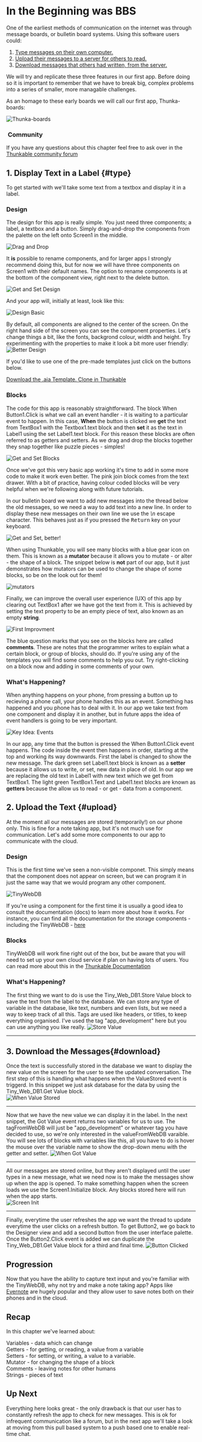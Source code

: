 # In the Beginning was BBS

One of the earliest methods of communication on the internet was through message boards, or bulletin board systems. Using this software users could:

1. [Type messages on their own computer.](#type)
2. [Upload their messages to a server for others to read.](#upload)
3. [Download messages that others had written, from the server.](#download)

We will try and replicate these three features in our first app. Before doing so it is important to remember that we have to break big, complex problems into a series of smaller, more managable challenges. 

As an homage to these early boards we will call our first app, Thunka-boards:

![Thunka-boards](img/Thunka-boards.png)

<div class="alert alert-info">
<h3 class="alert-heading"><i class="fa fa-commenting">&nbsp;</i>Community</h3>
	If you have any questions about this chapter feel free to ask over in the <a href="http://community.thunkable.com/t/teoc-1-thunkaboards/2773?u=domhnall" class="alert-link"> Thunkable community forum</a>
</div>

## 1. Display Text in a Label {#type}

To get started with we'll take some text from a textbox and display it in a label.

### Design

The design for this app is really simple. You just need three components; a label, a textbox and a button. Simply drag-and-drop the components from the palette on the left onto Screen1 in the middle.

![Drag and Drop](img/get_and_set.gif)

It **is** possible to rename components, and for larger apps I strongly recommend doing this, but for now we will have three components on Screen1 with their default names. The option to rename components is at the bottom of the component view, right next to the delete button.

![Get and Set Design](img/comp_get_and_set.png)

And your app will, initially at least, look like this:

![Design Basic](img/design_gas_basic.png)

By default, all components are aligned to the center of the screen. On the right hand side of the screen you can see the component properties. Let's change things a bit, like the fonts, backgrond colour, width and height. Try experimenting with the properties to make it look a bit more user friendly:
![Better Design](img/design_gas.png)

If you'd like to use one of the pre-made templates just click on the buttons below.

<!-- <button>Open Design in Thunkable</button>
 -->
<a href="https://github.com/domhnallohanlon/thunkable_book_1/blob/master/aia/thunka_boards_template.aia" download class="flat_btn"><i class="fa fa-cloud-download"></i>
	Download the .aia Template.
</a>
<a href="http://app.thunkable.com/?repo=raw.githubusercontent.com/domhnallohanlon/thunkable_book_1/master/aia/thunka_boards_template.asc" class="flat_btn" target="_blank">
	<i class="fa fa-clone"></i> Clone in Thunkable
</a>


### Blocks

The code for this app is reasonably straightforward. The block <span class="block control">When Button1.Click</span> is what we call an event handler - it is waiting to a particular event to happen. In this case, **When** the button is clicked we **get** the text from TextBox1 with the <span class="block getter">Textbox1.text</span> block and then **set** it as the text in Label1 using the <span class="block setter">set Label1.text</span> block. For this reason these blocks are often referred to as getters and setters. As we drag and drop the blocks together they snap together like puzzle pieces - simples!

![Get and Set Blocks](img/get_and_set_blocks1.gif)

<!-- ![Get and Set Blocks](img/blocks_get_and_set.png) -->

Once we've got this very basic app working it's time to add in some more code to make it work even better. The pink <span class="block text">join</span> block comes from the text drawer. With a bit of practice, having colour coded blocks will be very helpful when we're following along with future tutorials. 

In our bulletin board we want to add new messages into the thread below the old messages, so we need a way to add text into a new line. In order to display these new messages on their own line we use the *\n* escape character. This behaves just as if you pressed the <kbd>Return</kbd> key on your keyboard.

![Get and Set, better!](img/get_and_set_blocks2.gif)

When using Thunkable, you will see many blocks with a blue gear icon on them. This is known as a **mutator** because it allows you to mutate - or alter - the shape of a block. The snippet below is **not** part of our app, but it just demonstrates how mutators can be used to change the shape of some blocks, so be on the look out for them!

![mutators](img/mutator.gif)

Finally, we can improve the overall user experience (UX) of this app by clearing out TextBox1 after we have got the text from it. This is achieved by setting the text property to be an empty piece of text, also known as an empty **string**.

![First Improvment](img/blocks_gas_better.png)

The blue question marks that you see on the blocks here are called **comments**. These are notes that the programmer writes to explain what a certain block, or group of blocks, should do. If you're using any of the templates you will find some comments to help you out. Try right-clicking on a block now and adding in some comments of your own.

### What's Happening?

When anything happens on your phone, from pressing a button up to recieving a phone call, your phone handles this as an event. Something has happened and you phone has to deal with it. In our app we take text from one component and display it in another, but in future apps the idea of event handlers is going to be very important. 

![Key Idea: Events](img/key_event.png)

In our app, any time that the button is pressed the <span class="block control">When Button1.Click</span> event happens. The code inside the event then happens in order, starting at the top and working its way downwards. 
First the label is changed to show the new message. The dark green <span class="block setter">set Label1.text</span> block is known as a **setter** because it allows us to write, or set, new data in place of old. In our app we are replacing the old text in Label1 with new text which we get from TextBox1. The light green <span class="block getter">TextBox1.Text</span> and <span class="block getter">Label1.text</span> blocks are known as **getters** because the allow us to read - or get - data from a component.

## 2. Upload the Text {#upload}

At the moment all our messages are stored (temporarily!) on our phone only. This is fine for a note taking app, but it's not much use for communication. Let's add some more components to our app to communicate with the cloud. 

### Design

This is the first time we've seen a non-visible componet. This simply means that the component does not appear on screen, but we can program it in just the same way that we would program any other component.

![TinyWebDB](img/comp_thunkaboards.png)

If you're using a component for the first time it is usually a good idea to consult the documentation (docs) to learn more about how it works. For instance, you can find all the documentation for the storage components - including the TinyWebDB - [here](http://thunkable.com/reference/components/storage_components.html)

### Blocks

TinyWebDB will work fine right out of the box, but be aware that you will need to set up your own cloud service if plan on having lots of users. You can read more about this in the [Thunkable Documentation](http://thunkable.com/explore/custom-tinywebdb-service.html)

### What's Happening?

The first thing we want to do is use the <span class="block procedure">Tiny_Web_DB1.Store Value</span> block to save the text from the label to the database. We can store any type of variable in the database, like text, numbers and even lists, but we need a way to keep track of all this. Tags are used like headers, or titles, to keep everything organised. I've used the tag "app_development" here but you can use anything you like really.
![Store Value](img/store_value.gif)
<hr>


## 3. Download the Messages{#download}
Once the text is successfully stored in the database we want to display the new value on the screen for the user to see the updated conversation. The first step of this is handling what happens when the ValueStored event is triggerd. In this snippet we just ask database for the data by using the <span class="block procedure">Tiny_Web_DB1.Get Value</span> block.  
![When Value Stored](img/when_value_stored.gif)
<hr>

Now that we have the new value we can display it in the label. In the next snippet, the <span class="block control">Got Value</span> event returns two variables for us to use. The <span class="block variable">tagFromWebDB</span> will just be "app_development" or whatever tag you have decided to use, so we're only interested in the <span class="block variable">valueFromWebDB</span> varaible. You will see lots of blocks with variables like this, all you have to do is hover  the mouse over the variable name to show the drop-down menu with the getter and setter.
![When Got Value](img/when_got_value.gif)
<hr>

All our messages are stored online, but they aren't displayed until the user types in a new message, what we need now is to make the messages show up when the app is opened. To make something happen when the screen loads we use the <span class="block control">Screen1.Initialize</span> block. Any blocks stored here will run when the app starts.  
![Screen Init](img/when_screen_initialize.gif)
<hr>

Finally, everytime the user refreshes the app we want the thread to update everytime the user clicks on a refresh button. To get Button2, we go back to the Designer view and add a second button from the user interface palette. Once the <span class="block control">Button2.Click</span> event is added we can duplicate the <span class="block procedure">Tiny_Web_DB1.Get Value</span> block for a third and final time. 
![Button Clicked](img/btn_get_value.gif)


## Progression


Now that you have the ability to capture text input and you're familiar with the TinyWebDB, why not try and make a note taking app? Apps like [Evernote](https://play.google.com/store/apps/details?id=com.evernote) are hugely popular and they allow user to save notes both on their phones and in the cloud.

## Recap

In this chapter we've learned about:

Variables - data which can change  
Getters - for getting, or reading, a value from a variable  
Setters - for setting, or writing, a value to a variable.  
Mutator - for changing the shape of a block  
Comments - leaving notes for other humans  
Strings - pieces of text  

## Up Next

Everything here looks great - the only drawback is that our user has to constantly refresh the app to check for new messages. This is ok for infrequent communication like a forum, but in the next app we'll take a look at moving from this pull based system to a push based one to enable real-time chat.



